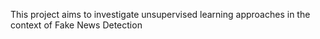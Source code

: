 This project aims to investigate unsupervised learning approaches in the context of Fake News Detection
